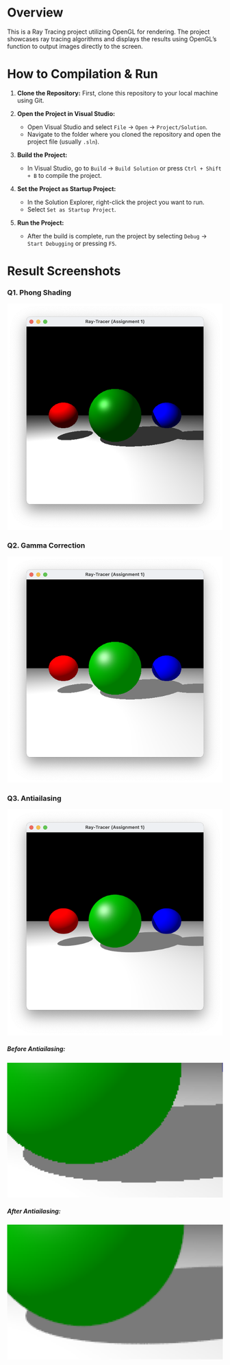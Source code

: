 # Overview

This is a Ray Tracing project utilizing OpenGL for rendering. The project showcases ray tracing algorithms and displays the results using OpenGL’s function to output images directly to the screen.

# How to Compilation & Run

1. **Clone the Repository:**
   First, clone this repository to your local machine using Git.

2. **Open the Project in Visual Studio:**
   - Open Visual Studio and select `File` -> `Open` -> `Project/Solution`.
   - Navigate to the folder where you cloned the repository and open the project file (usually `.sln`).

3. **Build the Project:**
   - In Visual Studio, go to `Build` -> `Build Solution` or press `Ctrl + Shift + B` to compile the project.
  
4. **Set the Project as Startup Project:**
	- In the Solution Explorer, right-click the project you want to run.
	- Select `Set as Startup Project`.

5. **Run the Project:**
   - After the build is complete, run the project by selecting `Debug` -> `Start Debugging` or pressing `F5`.

# Result Screenshots

### Q1. Phong Shading

![Q1_output](screenshots/Q1_output.png)


### Q2. Gamma Correction

![Q2_output](screenshots/Q2_output.png)


### Q3. Antiailasing

![Q3_output](screenshots/Q3_output.png)

##### Before Antiailasing:
![Q3_before_antiailasing](screenshots/Q3_before_antiailasing.png)

##### After Antiailasing:
![Q3_after_antiailasing](screenshots/Q3_after_antiailasing.png)
